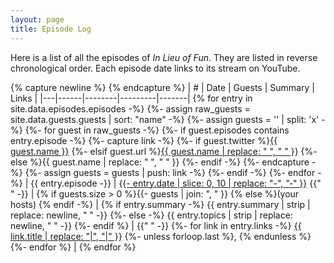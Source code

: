 ```yaml
---
layout: page
title: Episode Log
---
```


Here is a list of all the episodes of *In Lieu of Fun*. They are listed in
reverse chronological order. Each episode date links to its stream on YouTube.

{% capture newline %}
{% endcapture %}
| # | Date | Guests | Summary | Links |
|---|------|--------|---------|-------|
{% for entry in site.data.episodes.episodes -%}
{%- assign raw_guests = site.data.guests.guests | sort: "name" -%}
{%- assign guests = '' | split: 'x' -%}
{%- for guest in raw_guests -%}
 {%- if guest.episodes contains entry.episode -%}
   {%- capture link -%}
     {%- if guest.twitter %}<a href="https://twitter.com/{{ guest.twitter }}">{{ guest.name }}</a>
     {%- elsif guest.url %}<a href="{{ guest.url }}">{{ guest.name | replace: " ", " " }}</a>
     {%- else %}{{ guest.name | replace: " ", " " }}
     {%- endif -%}
   {%- endcapture -%}
   {%- assign guests = guests | push: link -%}
 {%- endif -%}
{%- endfor -%}
| <a name="ep{{ entry.episode }}"></a>{{ entry.episode -}}
  | <a href="{{ entry.youtube }}">{{- entry.date | slice: 0, 10 | replace: "-", "‑" }}</a> {{" " -}}
  | {% if guests.size > 0 %}{{- guests | join: ", " }} {% else %}(your hosts) {% endif -%}
  | {% if entry.summary -%}
      {{ entry.summary | strip | replace: newline, " " -}}
    {%- else -%}
      {{ entry.topics | strip | replace: newline, " " -}}
  {%- endif %} | {{" " -}}
{%- for link in entry.links -%}
  <a href="{{ link.url }}" target=_blank>{{ link.title | replace: "|", "\|" }}</a>
  {%- unless forloop.last %}, {% endunless %}
  {%- endfor %} |
{% endfor %}
